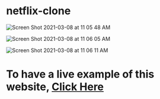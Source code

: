 # netflix-clone

![Screen Shot 2021-03-08 at 11 05 48 AM](https://user-images.githubusercontent.com/80026278/110279118-8f728580-7ffe-11eb-9b0f-a16acff347b3.png)

![Screen Shot 2021-03-08 at 11 06 05 AM](https://user-images.githubusercontent.com/80026278/110279342-f6903a00-7ffe-11eb-9fc5-344b2d8b81c0.png)

![Screen Shot 2021-03-08 at 11 06 11 AM](https://user-images.githubusercontent.com/80026278/110279521-3d7e2f80-7fff-11eb-9bad-56a79ae30d02.png)

<h1>To have a live example of this website, <a href="netflix-clone-4919.web.app">Click Here</a></h1>
